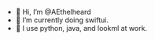 - 👋 Hi, I’m @AEthelheard
- 👀 I’m currently doing swiftui.
- 🌱 I use python, java, and lookml at work.   

